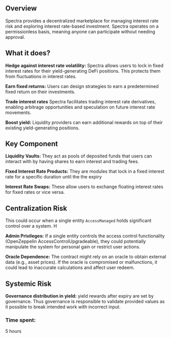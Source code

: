 ## Overview
Spectra provides a decentralized marketplace for managing interest rate risk and exploring interest rate-based investment. Spectra operates on a permissionless basis, meaning anyone can participate without needing approval.

## What it does?

**Hedge against interest rate volatility:** Spectra allows users to lock in fixed interest rates for their yield-generating DeFi positions. This protects them from fluctuations in interest rates.

**Earn fixed returns:** Users can design strategies to earn a predetermined fixed return on their investments.

**Trade interest rates** Spectra facilitates trading interest rate derivatives, enabling arbitrage opportunities and speculation on future interest rate movements.

**Boost yield:** Liquidity providers can earn additional rewards on top of their existing yield-generating positions.

## Key Component

**Liquidity Vaults:** They act as pools of deposited funds that users can interact with by having shares to earn interest and trading fees.

**Fixed Interest Rate Products:** They are modules that lock in a fixed interest rate for a specific duration until the the expiry 

**Interest Rate Swaps:** These allow users to exchange floating interest rates for fixed rates or vice versa.

## Centralization Risk

This could occur when a single entity `AccessManaged` holds significant control over a system. H

**Admin Privileges:** If a single entity controls the access control functionality (OpenZeppelin AccessControlUpgradeable), they could potentially manipulate the system for personal gain or restrict user actions.

**Oracle Dependence:** The contract might rely on an oracle to obtain external data (e.g., asset prices). If the oracle is compromised or malfunctions, it could lead to inaccurate calculations and affect user redeem.

## Systemic Risk
**Governance distribution in yield:**  yield rewards after expiry are set by governance. Thus governance is responsible to validate provided values as it possible to break intended work with incorrect input.


### Time spent:
5 hours